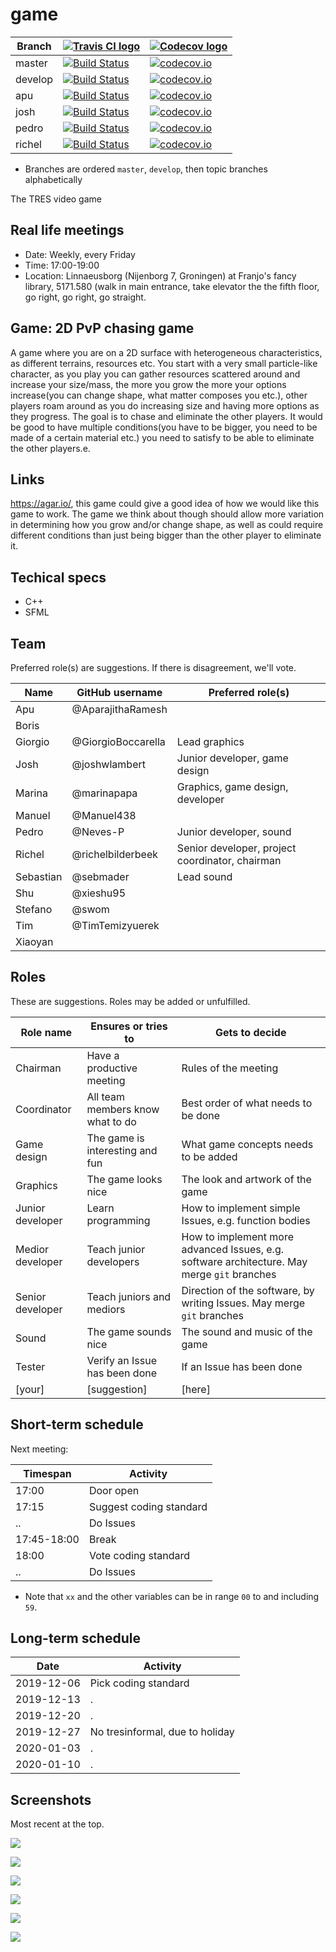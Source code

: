 # game

Branch |[![Travis CI logo](pics/TravisCI.png)](https://travis-ci.org)                                                         |[![Codecov logo](pics/Codecov.png)](https://www.codecov.io)
-------|----------------------------------------------------------------------------------------------------------------------|----------------------------------------------------------------------------------------------------------------------------------------------------
master |[![Build Status](https://travis-ci.org/tresinformal/game.svg?branch=master)](https://travis-ci.org/tresinformal/game) |[![codecov.io](https://codecov.io/github/tresinformal/game/coverage.svg?branch=master)](https://codecov.io/github/tresinformal/game/branch/master)
develop|[![Build Status](https://travis-ci.org/tresinformal/game.svg?branch=develop)](https://travis-ci.org/tresinformal/game)|[![codecov.io](https://codecov.io/github/tresinformal/game/coverage.svg?branch=develop)](https://codecov.io/github/tresinformal/game/branch/develop)
apu   |[![Build Status](https://travis-ci.org/tresinformal/game.svg?branch=apu)](https://travis-ci.org/tresinformal/game) |[![codecov.io](https://codecov.io/github/tresinformal/game/coverage.svg?branch=apu)](https://codecov.io/github/tresinformal/game/branch/apu)
josh   |[![Build Status](https://travis-ci.org/tresinformal/game.svg?branch=josh)](https://travis-ci.org/tresinformal/game) |[![codecov.io](https://codecov.io/github/tresinformal/game/coverage.svg?branch=josh)](https://codecov.io/github/tresinformal/game/branch/josh)
pedro   |[![Build Status](https://travis-ci.org/tresinformal/game.svg?branch=pedro)](https://travis-ci.org/tresinformal/game) |[![codecov.io](https://codecov.io/github/tresinformal/game/coverage.svg?branch=pedro)](https://codecov.io/github/tresinformal/game/branch/pedro)
richel |[![Build Status](https://travis-ci.org/tresinformal/game.svg?branch=richel)](https://travis-ci.org/tresinformal/game) |[![codecov.io](https://codecov.io/github/tresinformal/game/coverage.svg?branch=richel)](https://codecov.io/github/tresinformal/game/branch/richel)

 * Branches are ordered `master`, `develop`, then topic branches alphabetically

The TRES video game

## Real life meetings

 * Date: Weekly, every Friday
 * Time: 17:00-19:00
 * Location: Linnaeusborg (Nijenborg 7, Groningen) at Franjo's fancy library, 
   5171.580 (walk in main entrance, take elevator the the fifth floor, go right, 
   go right, go straight.

## Game: 2D PvP chasing game

A game where you are on a 2D surface with heterogeneous characteristics, as different terrains, resources etc. You start with a very small particle-like character, as you play you can gather resources scattered around and increase your size/mass, the more you grow the more your options increase(you can change shape, what matter composes you etc.), other players roam around as you do increasing size and having more options as they progress. The goal is to chase and eliminate the other players. It would be good to have multiple conditions(you have to be bigger, you need to be made of a certain material etc.) you need to satisfy to be able to eliminate the other players.e.

## Links

https://agar.io/, this game could give a good idea of how we would like this game to work. The game we think about though should allow more variation in determining how you grow and/or change shape, as well as could require different conditions than just being bigger than the other player to eliminate it.

## Techical specs

 * C++
 * SFML

## Team

Preferred role(s) are suggestions. If there is disagreement, we'll vote.

Name     |GitHub username     |Preferred role(s)
---------|--------------------|------------------------------------------------
Apu      | @AparajithaRamesh  |
Boris    |                    |
Giorgio  | @GiorgioBoccarella |Lead graphics
Josh     | @joshwlambert      |Junior developer, game design
Marina   | @marinapapa        |Graphics, game design, developer
Manuel   | @Manuel438         |
Pedro    | @Neves-P           |Junior developer, sound
Richel   | @richelbilderbeek  |Senior developer, project coordinator, chairman
Sebastian| @sebmader          |Lead sound
Shu      | @xieshu95          |
Stefano  | @swom              |
Tim      | @TimTemizyuerek    |
Xiaoyan  |                    |

## Roles

These are suggestions. Roles may be added or unfulfilled.

Role name       |Ensures or tries to                           |Gets to decide
----------------|----------------------------------------------|-----------------------------------------------------------------
Chairman        |Have a productive meeting                     |Rules of the meeting
Coordinator     |All team members know what to do              |Best order of what needs to be done
Game design     |The game is interesting and fun               |What game concepts needs to be added
Graphics        |The game looks nice                           |The look and artwork of the game
Junior developer|Learn programming                             |How to implement simple Issues, e.g. function bodies 
Medior developer|Teach junior developers                       |How to implement more advanced Issues, e.g. software architecture. May merge `git` branches
Senior developer|Teach juniors and mediors                     |Direction of the software, by writing Issues. May merge `git` branches
Sound           |The game sounds nice                          |The sound and music of the game
Tester          |Verify an Issue has been done                 |If an Issue has been done
[your]          |[suggestion]                                  |[here]

## Short-term schedule

Next meeting:

Timespan    |Activity
------------|--------------------------------------------------------------------------
17:00       |Door open
17:15       |Suggest coding standard
..          |Do Issues
17:45-18:00 |Break
18:00       |Vote coding standard
..          |Do Issues

 * Note that `xx` and the other variables can be in range `00` to and including `59`. 

## Long-term schedule

Date       |Activity
-----------|--------------------------------------------------------------------------
2019-12-06 |Pick coding standard
2019-12-13 |.
2019-12-20 |.
2019-12-27 |No tresinformal, due to holiday
2020-01-03 |.
2020-01-10 |.

## Screenshots

Most recent at the top.

![](pics/20191206.png)

![](pics/20191205.png)

![](pics/20191122.png)

![](pics/20191115.png)

![](pics/20191024.png) 

![](pics/20190929.png) 
